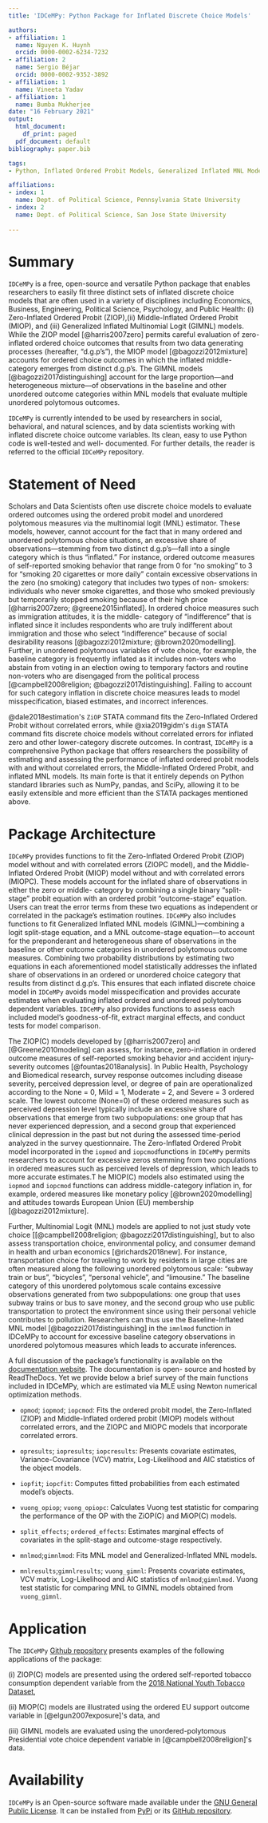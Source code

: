 ```yaml
---
title: 'IDCeMPy: Python Package for Inflated Discrete Choice Models'

authors:
- affiliation: 1
  name: Nguyen K. Huynh
  orcid: 0000-0002-6234-7232
- affiliation: 2
  name: Sergio Béjar
  orcid: 0000-0002-9352-3892
- affiliation: 1
  name: Vineeta Yadav
- affiliation: 1
  name: Bumba Mukherjee
date: "16 February 2021"
output:
  html_document:
    df_print: paged
  pdf_document: default
bibliography: paper.bib

tags:
- Python, Inflated Ordered Probit Models, Generalized Inflated MNL Models

affiliations:
- index: 1
  name: Dept. of Political Science, Pennsylvania State University
- index: 2
  name: Dept. of Political Science, San Jose State University
  
---
```

# Summary
`IDCeMPy` is a free, open-source and versatile Python package that enables
researchers to easily fit three distinct sets of inflated discrete choice models that
are often used in a variety of disciplines including Economics, Business, Engineering, Political
Science, Psychology, and Public Health: (i) Zero-Inflated Ordered Probit (ZIOP),(ii)
Middle-Inflated Ordered Probit (MIOP), and (iii) Generalized Inflated Multinomial
Logit (GIMNL) models. While the ZIOP model [@harris2007zero] permits careful evaluation 
of zero-inflated ordered choice outcomes that results from two data generating
processes (hereafter, “d.g.p’s”), the MIOP model [@bagozzi2012mixture]
accounts for ordered choice outcomes in which the inflated middle-category emerges 
from distinct d.g.p’s. The GIMNL models [@bagozzi2017distinguishing] account for the large proportion—and heterogeneous
mixture—of observations in the baseline and other unordered outcome
categories within MNL models that evaluate multiple unordered polytomous
outcomes.

`IDCeMPy` is currently intended to be used by researchers in social, behavioral,
and natural sciences, and by data scientists working with inflated discrete choice
outcome variables. Its clean, easy to use Python code is well-tested and well-
documented. For further details, the reader is referred to the official `IDCeMPy`
repository.

# Statement of Need
Scholars and Data Scientists often use discrete choice models to evaluate
ordered outcomes using the ordered probit model and unordered polytomous
measures via the multinomial logit (MNL) estimator. These models, however,
cannot account for the fact that in many ordered and unordered polytomous
choice situations, an excessive share of observations—stemming from two
distinct d.g.p’s—fall into a single category which is thus “inflated.” For instance,
ordered outcome measures of self-reported smoking behavior that range from 0
for “no smoking” to 3 for “smoking 20 cigarettes or more daily” contain excessive
observations in the zero (no smoking) category that includes two types of non-
smokers: individuals who never smoke cigarettes, and those who smoked
previously but temporarily stopped smoking because of their high price
[@harris2007zero; @greene2015inflated].
In ordered choice measures such as immigration attitudes, it is the middle-
category of “indifference” that is inflated since it includes respondents who are
truly indifferent about immigration and those who select “indifference” because of
social desirability reasons [@bagozzi2012mixture; @brown2020modelling].
Further, in unordered polytomous variables of vote choice, for example, the
baseline category is frequently inflated as it includes non-voters who abstain from
voting in an election owing to temporary factors and routine non-voters who are 
disengaged from the political process [@campbell2008religion; @bagozzi2017distinguishing]. 
Failing to account for such category inflation in
discrete choice measures leads to model misspecification, biased estimates, and
incorrect inferences.

@dale2018estimation's `ZiOP` STATA command fits the Zero-Inflated Ordered
Probit without correlated errors, while @xia2019gidm's `digm` STATA command
fits discrete choice models without correlated errors for inflated zero and other
lower-category discrete outcomes. In contrast, `IDCeMPy` is a comprehensive
Python package that offers researchers the possibility of estimating and
assessing the performance of inflated ordered probit models with and without
correlated errors, the Middle-Inflated Ordered Probit, and inflated MNL models.
Its main forte is that it entirely depends on Python standard libraries such as 
NumPy, pandas, and SciPy, allowing it to be easily extensible and more efficient 
than the STATA packages mentioned above.

# Package Architecture
`IDCeMPy` provides functions to fit the Zero-Inflated Ordered Probit (ZIOP) model
without and with correlated errors (ZIOPC model), and the Middle-Inflated
Ordered Probit (MIOP) model without and with correlated errors (MIOPC). These
models account for the inflated share of observations in either the zero or middle-
category by combining a single binary “split-stage” probit equation with an
ordered probit “outcome-stage” equation. Users can treat the error terms from
these two equations as independent or correlated in the package’s estimation
routines. `IDCeMPy` also includes functions to fit Generalized Inflated MNL models
(GIMNL)—combining a logit split-stage equation, and a MNL outcome-stage
equation—to account for the preponderant and heterogeneous share of
observations in the baseline or other outcome categories in unordered
polytomous outcome measures. Combining two probability distributions by
estimating two equations in each aforementioned model statistically addresses
the inflated share of observations in an ordered or unordered choice category
that results from distinct d.g.p’s. This ensures that each inflated discrete choice
model in `IDCeMPy` avoids model misspecification and provides accurate estimates
when evaluating inflated ordered and unordered polytomous dependent
variables. `IDCeMPy` also provides functions to assess each included model’s
goodness-of-fit, extract marginal effects, and conduct tests for model
comparison. 

The ZIOP(C) models developed by [@harris2007zero] and
[@Greene2010modeling] can assess, for instance, zero-inflation in ordered outcome
measures of self-reported smoking behavior and accident injury-severity
outcomes [@fountas2018analysis]. In Public Health, Psychology and Biomedical
research, survey response outcomes including disease severity, perceived
depression level, or degree of pain are operationalized according to the None =
0, Mild = 1, Moderate = 2, and Severe = 3 ordered scale. The lowest outcome
(None=0) of these ordered measures such as perceived depression level
typically include an excessive share of observations that emerge from two
subpopulations: one group that has never experienced depression, and a second
group that experienced clinical depression in the past but not during the
assessed time-period analyzed in the survey questionnaire. The Zero-Inflated Ordered 
Probit model incorporated in the `iopmod` and `iopcmod`functions in `IDCeMPy`
permits researchers to account for excessive zeros stemming from two
populations in ordered measures such as perceived levels of depression, 
which leads to more accurate estimates.T he MIOP(C) models also estimated using the `iopmod` and `iopcmod` functions
can address middle-category inflation in, for example,
ordered measures like monetary policy [@brown2020modelling] and attitudes
towards European Union (EU) membership [@bagozzi2012mixture].

Further, Multinomial Logit (MNL) models are applied to not just study vote choice
[[@campbell2008religion; @bagozzi2017distinguishing], but to also assess
transportation choice, environmental policy, and consumer demand in health and
urban economics [@richards2018new]. For instance, transportation choice for
traveling to work by residents in large cities are often measured along the
following unordered polytomous scale: “subway train or bus”, “bicycles”,
“personal vehicle”, and “limousine.” The baseline category of this unordered
polytomous scale contains excessive observations generated from two
subpopulations: one group that uses subway trains or bus to save money, and
the second group who use public transportation to protect the environment since
using their personal vehicle contributes to pollution. Researchers can thus use 
the Baseline-Inflated MNL model [@bagozzi2017distinguishing] in the `imnlmod` 
function in IDCeMPy to account for excessive baseline category observations in unordered
polytomous measures which leads to accurate inferences.

A full discussion of the package’s functionality is available on the [documentation
website](https://idcempy.readthedocs.io/en/latest/). The documentation is open-
source and hosted by ReadTheDocs. Yet we provide below a brief survey of the
main functions included in IDCeMPy, which are estimated via MLE using Newton
numerical optimization methods.

* `opmod`; `iopmod`; `iopcmod`: Fits the ordered probit model, the Zero-Inflated (ZIOP) and Middle-Inflated ordered probit (MIOP) models without correlated errors, and the ZIOPC and MIOPC models that incorporate correlated errors.

* `opresults`; `iopresults`; `iopcresults`: Presents covariate estimates, Variance-Covariance (VCV) matrix, Log-Likelihood and AIC statistics of the object models.

* `iopfit`; `iopcfit`: Computes fitted probabilities from each estimated model’s objects.

* `vuong_opiop`; `vuong_opiopc`: Calculates Vuong test statistic for comparing the performance of the OP with the ZiOP(C) and MiOP(C) models.

* `split_effects`; `ordered_effects`: Estimates marginal effects of covariates in the split-stage and outcome-stage respectively. 

* `mnlmod`;`gimnlmod`: Fits MNL model and Generalized-Inflated MNL models.

* `mnlresults`;`gimnlresults`; `vuong_gimnl`: Presents covariate estimates, VCV matrix, Log-Likelihood and AIC statistics of `mnlmod`;`gimnlmod`. Vuong test statistic for comparing MNL to GIMNL models obtained from `vuong_gimnl`. 

# Application

The `IDCeMPy` [Github repository](https://github.com/hknd23/idcempy) presents
examples of the following applications of the package:

(i) ZIOP(C) models are presented using the ordered self-reported
tobacco consumption dependent variable from the [2018 National
Youth Tobacco Dataset](https://www.cdc.gov/tobacco/data_statistics/surveys/nyts/index.htm),

(ii) MIOP(C) models are illustrated using the ordered EU support
outcome variable in [@elgun2007exposure]'s data, and

(iii) GIMNL models are evaluated using the unordered-polytomous Presidential vote choice 
dependent variable in [@campbell2008religion]'s data.

# Availability 
`IDCeMPy` is an Open-source software made available under the [GNU General Public License](https://www.gnu.org/licenses/gpl-3.0). 
It can be installed from [PyPi](https://pypi.org/) or its [GitHub repository](https://github.com/hknd23/idcempy). 








